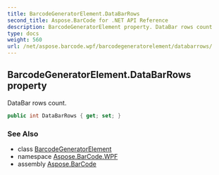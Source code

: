 ```yaml
---
title: BarcodeGeneratorElement.DataBarRows
second_title: Aspose.BarCode for .NET API Reference
description: BarcodeGeneratorElement property. DataBar rows count
type: docs
weight: 560
url: /net/aspose.barcode.wpf/barcodegeneratorelement/databarrows/
---
```

## BarcodeGeneratorElement.DataBarRows property

DataBar rows count.

```csharp
public int DataBarRows { get; set; }
```

### See Also

* class [BarcodeGeneratorElement](../)
* namespace [Aspose.BarCode.WPF](../../barcodegeneratorelement/)
* assembly [Aspose.BarCode](../../../)


